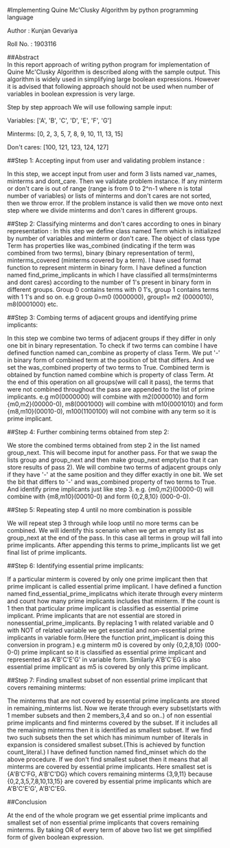 #Implementing Quine Mc'Clusky Algorithm by python programming language



Author : Kunjan Gevariya

Roll No. : 1903116



##Abstract  
In this report approach of writing python program for implementation of Quine Mc'Clusky Algorithm is described along with the sample output. This algorithm is widely used in simplifying large boolean expressions. However it is advised that following approach should not be used when number of variables in boolean expression is very large.

Step by step approach
We will use following sample input:

Variables: ['A', 'B', 'C', 'D', 'E', 'F', 'G']

Minterms: [0, 2, 3, 5, 7, 8, 9, 10, 11, 13, 15]

Don't cares: [100, 121, 123, 124, 127]


##Step 1: Accepting input from user and validating problem instance :

In this step, we accept input from user and form 3 lists named var_names, minterms and dont_care. Then we validate problem instance. If any minterm or don't care is out of range (range is from 0 to 2^n-1 where n is total number of variables) or lists of minterms and don't cares are not sorted, then we throw error. If the problem instance is valid then we move onto next step where we divide minterms and don't cares in different groups.
 
##Step 2: Classifying minterms and don't cares according to ones in binary representation :
In this step we define class named Term which is initialized by number of variables and minterm or don't care. The object of class type Term has properties like was_combined (indicating if the term was combined from two terms), binary (binary representation of term), minterms_covered (minterms covered by a term). I have used format function to represent minterm in binary form. I have defined a function named find_prime_implicants in which I have classified all terms(minterms and dont cares) according to the number of 1's present in binary form in different groups. Group 0 contains terms with 0 1's, group 1 contains terms with 1 1's and so on. e.g group 0=m0 (0000000), group1= m2 (0000010), m8(0001000) etc.

##Step 3: Combing terms of adjacent groups and identifying prime implicants:

In this step we combine two terms of adjacent groups if they differ in only one bit in binary representation. To check if two terms can combine I have defined function named can_combine as property of class Term. We put '-' in binary form of combined term at the position of bit that differs. And we set the was_combined property of two terms to True. Combined term is obtained by function named combine which is property of class Term. At the end of this operation on all groups(we will call it pass), the terms that were not combined throughout the pass are appended to the list of prime implicants. e.g m0(0000000) will combine with m2(0000010) and form {m0,m2}(00000-0), m8(0001000) will combine with m10(0001010) and form {m8,m10}(00010-0), m100(1100100) will not combine with any term so it is prime implicant.

##Step 4: Further combining terms obtained from step 2:

We store the combined terms obtained from step 2 in the list named group_next. This will become input for another pass. For that we swap the lists group and group_next and then make group_next empty(so that it can store results of pass 2). We will combine two terms of adjacent groups only if they have '-' at the same position and they differ exactly in one bit. We set the bit that differs to '-' and was_combined property of two terms to True. And identify prime implicants just like step 3. e.g. {m0,m2}(00000-0) will combine with {m8,m10}(00010-0) and form {0,2,8,10} (000-0-0).
 
##Step 5: Repeating step 4 until no more combination is possible

We will repeat step 3 through while loop until no more terms can be combined. We will identify this scenario when we get an empty list as group_next at the end of the pass. In this case all terms in group will fall into prime implicants. After appending this terms to prime_implicants list we get final list of prime implicants.

##Step 6: Identifying essential prime implicants:  

If a particular minterm is covered by only one prime implicant then that prime implicant is called essential prime implicant. I have defined a function named find_essential_prime_implicatns which iterate through every minterm and count how many prime implicants includes that minterm. If the count is 1 then that particular prime implicant is classified as essential prime implicant. Prime implicants that are not essential are stored in nonessential_prime_implicants. By replacing 1 with related variable and 0 with NOT of related variable we get essential and non-essential prime implicants in variable form.(Here the function print_implicant is doing this conversion in program.) e.g minterm m0 is covered by only {0,2,8,10} (000-0-0) prime implicant so it is classified as essential prime implicant and represented as A'B'C'E'G' in variable form.
Similarly A'B'C'EG is also essential prime implicant as m5 is covered by only this prime implicant.

##Step 7: Finding smallest subset of non essential prime implicant that covers remaining minterms:  

The minterms that are not covered by essential prime implicants are stored in remaining_minterms list. Now we iterate through every subset(starts with 1 member subsets and then 2 members,3,4 and so on..) of non essential prime implicants and find minterms covered by the subset. If it includes all the remaining minterms then it is identified as smallest subset. If we find two such subsets then the set which has minimum number of literals in expansion is considered smallest subset.(This is achieved by function count_literal.) I have defined function named find_minset which do the above procedure. If we don't find smallest subset then it means that all minterms are covered by essential prime implicants. Here smallest set is {A'B'C'FG, A'B'C'DG} which covers remaining minterms {3,9,11} because {0,2,3,5,7,8,10,13,15} are covered by essential prime implicants which are A'B'C'E'G', A'B'C'EG.
 
##Conclusion  

At the end of the whole program we get essential prime implicants and smallest set of non essential prime implicants that covers remaining minterms. By taking OR of every term of above two list we get simplified form of given boolean expression.
